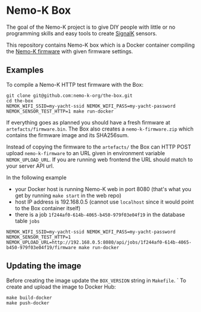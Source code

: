 # Nemo-K Box

The goal of the Nemo-K project is to give DIY people with little or no
programming skills and easy tools to create [SignalK](http://signalk.org/)
sensors.

This repository contains Nemo-K box which is a Docker container compiling
the [Nemo-K firmware](https://github.com/nemo-k-org/firmware) with given
firmware settings.

## Examples

To compile a Nemo-K HTTP test firmware with the Box:

```
git clone git@github.com:nemo-k-org/the-box.git
cd the-box
NEMOK_WIFI_SSID=my-yacht-ssid NEMOK_WIFI_PASS=my-yacht-password NEMOK_SENSOR_TEST_HTTP=1 make run-docker
```
If everything goes as planned you should have a fresh firmware at `artefacts/firmware.bin`. The
Box also creates a `nemo-k-firmware.zip` which contains the firmware image and its SHA256sum.

Instead of copying the firmware to the `artefacts/` the Box can HTTP POST upload `nemo-k-firmware`
to an URL given in environment variable `NEMOK_UPLOAD_URL`. If you are running web frontend the URL
should match to your server API url.

In the following example
 * your Docker host is running Nemo-K web in port 8080 (that's what you get by running `make start` in the web repo)
 * host IP address is 192.168.0.5 (cannot use `localhost` since it would point to the Box container itself)
 * there is a job `1f244af0-614b-4065-b450-979f03e04f19` in the database table `jobs`

```
NEMOK_WIFI_SSID=my-yacht-ssid NEMOK_WIFI_PASS=my-yacht-password NEMOK_SENSOR_TEST_HTTP=1 NEMOK_UPLOAD_URL=http://192.168.0.5:8080/api/jobs/1f244af0-614b-4065-b450-979f03e04f19/firmware make run-docker
```

## Updating the image

Before creating the image update the `BOX_VERSION` string in `Makefile`.
`
To create and upload the image to Docker Hub:

```
make build-docker
make push-docker
```
